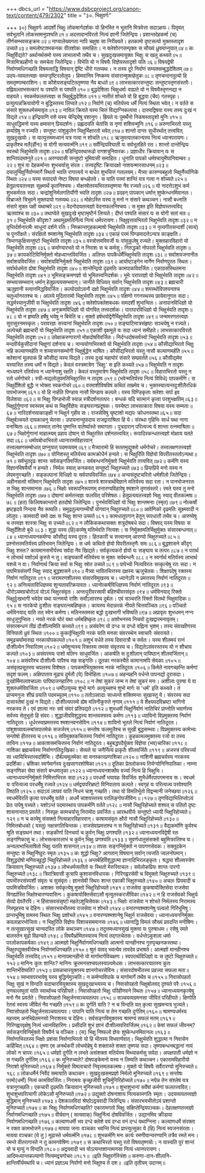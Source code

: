 +++
dbcs_url = "https://www.dsbcproject.org/canon-text/content/479/2302"
title = "३०. भिक्षुवर्गः"

+++
३०) भिक्षुवर्गः
आदर्शो भिक्षुः लोकमार्गदर्शकः 
यो हिनस्ति न भूतानि मित्रवेत्ता सदाऽक्षयः। 
पितृवत् सर्वभूतानि लोकस्तमनुपश्यति॥१॥
अदत्तादानविरतो नित्यं ज्ञानी जितेन्द्रियः। 
प्रशान्तदेहकर्मा (च) तीर्णसम्भवसङ्क्रमः॥२॥
नाप्यालेख्यगता नापि चक्षुषा सा निरीक्ष्यते। 
हतकामो दृष्टसत्यो मुक्तस्तादृश उच्यते॥३॥
समलोष्टाश्मकनकः वीतशोकः समाहितः। 
न क्लेशोरगसम्पृक्तः स सौख्यं ध्रुवमाप्नुयात्॥४॥
कः भिक्षुर्विद्यते?
अर्थानर्थसमो यस्य लाभालाभौ तथैव च। 
सुखदुःखसमायुक्तः भिक्षुः स खलु कथ्यते॥५॥
मित्रामित्रप्रहीणो यः समचेता जितेन्द्रियः। 
विभेति यो न विषयैः विज्ञेयस्तादृशो यतिः॥६॥
विषयद्वेषी निर्वाणमधिगच्छति 
विषमत्वाद्धि विषयान् द्वेष्टि धीरो गतव्यथः। 
न तस्य दूरे निर्वाणं सम्यक्सम्बुद्धदेशितम्॥७॥
उदय-व्ययतत्त्वज्ञः सम्यग्दृष्टिरलोलुपः। 
हिमवानिव निष्क्रम्य संसारान्मुक्तहेतुकः॥८॥
तृणचन्दनतुल्यो हि समतृष्णाम्बराशिनः। 
स कौशेयसङ्घटिततृष्णया नैव बाधते॥९॥
लाभसत्कारसन्तुष्टः सन्तुष्टस्तृणसंस्तरैः। 
वह्निवल्लाभसत्कारं यः पश्यति स पश्यति॥१०॥
बुद्धदेशिताः भिक्षुधर्माः 
वाह्यते यो न विषयैस्तृणनद्या न वाहयते। 
स्वकर्मफलतत्त्वज्ञः स भिक्षुर्बुद्धदेशितः॥११॥
नातीतं शोचते यो हि बुद्धया (चैव) गतस्पृहः। 
प्रत्युत्पन्नक्रियायोगी न बुद्धिस्तस्य लिप्यते॥१२॥
निर्वाणे (च) मतिर्यस्य धर्मे नित्यं स्थिता भवेत्। 
न वर्तते स संसारे शुक्लधर्मसमावृतः॥१३॥
नाविलं क्रियते यस्य चित्तं विद्याग्निकल्पया। 
दारुवद्विषया यस्य तस्य दुःखं न विद्यते॥१४॥
इन्द्रियाणि वशे यस्य चेन्द्रियेषु वशानुगः। 
ह्रियते यः पुमर्थैनो निकषस्तादृशो मुनिः॥१५॥
साधुवद्धिमनो यस्य क्षमावान् प्रियदर्शनः। 
प्रह्लादयति चेतांसि स नृणां शशिवन्मुनिः॥१६॥
अरुणाभिरतो यस्तु हर्म्याग्रेषु न रज्यति। 
सन्तुष्टः पांशुकूलेन भिक्षुर्भिक्षारतो भवेत्॥१७॥
शान्तो दान्तः सुधीरर्थात् तत्त्ववित् सुखदुःखयोः। 
स यात्युत्तममध्वानं यत्र गत्वा न शोचति॥१८॥
ऋजुमत्पातकान्यस्य नित्यं ध्यानपरायणः। 
प्राकृतैश्च मलै(र्हीनः) स योगी सत्यवर्त्मनि॥१९॥
सर्वेन्द्रियविघाती यः सर्वभूतहिते रतः। 
शान्तो दान्तेन्द्रियः स्वस्थो भिक्षुर्भवति तादृशः॥२०॥
षडिन्द्रियरथारूढो रागशत्रुनिवारकः। 
प्रज्ञाधीरः क्रियावान् यः स शान्तिपदमश्नुते॥२१॥
अरण्यवासी सन्तुष्टो भूमिवासी समाहितः। 
धुनाति पापको धर्मश्चायुर्मेघानिवाम्बरः॥२२॥
शुभं वा देहकर्मान्तः शुभचर्यासु संरतः। 
तत्त्वदृष्टिः क्रियादक्षो नाशयन्मारसाधनम्॥२३॥
दयालुर्भिक्षुर्निर्वाणमार्गे स्थितो भवति 
रागात्यये न बाधेत शुभचित्तं गतालयम्। 
मैत्र्या कारुण्यबहुलो भिक्षुर्नैर्य्याणिके स्थितः॥२४॥
यस्य रूपादयो नेष्टा विषया बन्धहेतवे। 
स याति परमां शान्तिं यत्र गत्वा न शोच्यते॥२५॥
हेतुप्रत्ययतत्त्वज्ञः सूक्ष्मार्थे कृतनिश्चयः। 
मोक्षस्रोतस्यभिरतस्तृष्णया नैव रज्यते॥२६॥
यो नादत्तेऽशुभं कर्म शुभकर्मरतः सदा। 
चन्द्रांशुनिर्मलगतिर्योगी भवति तादृशः॥२७॥
प्रदहन् पापकान् धर्मान् शुष्केन्धनमिवानलः। 
विभ्राजते त्रिभुवने मुक्तपायो गतव्यथः॥२८॥
मोक्षेऽस्ति यस्य तु मनो न संसारे कथञ्चन। 
नासौ बध्नाति संसारे मुक्तः पक्षी यथाम्बरे॥२९॥
वेदनोदयतत्त्वज्ञो वेदनाफलनिश्चयः। 
स मुक्त इति विज्ञेयस्तत्त्वविद् ऋतवांश्च सः॥३०॥
तथाप्येते सुखदुःखे मृष्टामृष्टैर्न लिप्यते। 
दीप्तं पश्यति संसारं यः स योगी सतां मतः॥३१॥
भिक्षुर्भवति कीदृशः?
अथामूढमतिर्नित्यं नित्यं धर्मपरायणः। 
भिक्षुवृत्तावभिरतो भिक्षुर्भवति तादृशः॥३२॥
न तृप्तिर्दर्शनारामैः साधूनां दर्शने रतिः। 
निष्क्रान्तगृहकल्माषो भिक्षुर्भवति तादृशः॥३३॥
न नृत्यगीतसन्दर्शी (सत्यं) च पुनरीक्षते। 
संरक्षितो श्मशानेषु भिक्षुर्भवति तादृशः॥३४॥
एकाहं परमं पिण्डमादत्तेऽन्यत्र काङ्क्षति। 
त्रिभागकुक्षिसन्तुष्टो भिक्षुर्भवति तादृशः॥३५॥
वस्त्रोत्तमविवर्जी यः पांसुकूलेषु रज्यते। 
मुक्ताहारविहारो यो भिक्षुर्भवति तादृशः॥३६॥
कर्माण्यारभते यो न निराशः स च कर्मसु। 
निरुद्धको नोपरतो भिक्षुर्भवति तादृशः॥३७॥
कायकोटिविनिर्मुक्तो मोहध्वान्तविवर्जितः। 
अलिप्तः पापकैर्धर्मैभिक्षुर्भवति तादृशः॥३८॥
सर्वाशयजनानीतः सर्वाशयविवर्जितः। 
सर्वाशयविनिर्मुक्तो भिक्षुर्भवति तादृशः॥३९॥
आर्याष्टाङ्गेन मार्गेण निर्वाणपुरतः स्थितः। 
सर्वार्थधर्मता ह्येषा भिक्षुर्भवति तादृशः॥४०॥
शान्तेन्द्रियो दृढमतिः कामपाकविवर्जितः। 
एकाग्रसंस्थितमना भिक्षुर्भवति तादृशः॥४१॥
भूमिसङ्क्रमणज्ञो यो भूमितत्त्वनिदर्शकः। 
भूमेः परापरज्ञो यो भिक्षुर्भवति तादृशः॥४२॥
सम्भवासम्भवान् धर्मान् हेतुप्रत्ययसम्भवान्। 
जानीते विधिवत् सर्वान् भिक्षुर्भवति तादृशः॥४३॥
ब्रह्मचारी ऋतुज्ञानी स्त्यानमिद्धविवर्जितः। 
कल्पोदग्रोऽवनौ दक्षो भिक्षुर्भवति तादृशः॥४४॥
शमस्थोविपश्यनाश्च चतुर्ध्यानरतश्च यः। 
आलये मुदितारामो भिक्षुर्भवति तादृशः॥४५॥
पक्षिणो गगनस्थस्य छायेवानुगतः सदा। 
सद्धर्मस्यानुजीवी स भिक्षुर्भवति तादृशः॥४६॥
क्लेशोपक्लेशबधकः समदर्शी शुभान्वितः। 
अनापानविधिज्ञो यो भिक्षुर्भवति तादृशः॥४७॥
अनुक्रमविधिज्ञो यो योगवित् तत्त्वदर्शकः। 
पारापारविधिज्ञो यो भिक्षुर्भवति तादृशः॥४८॥
यो न हृष्यति हर्षेषु भयेषु न बिभेति च। 
मुक्तो हर्षभयोद्वेगैर्भिक्षुर्भवति तादृशः॥४९॥
जन्ममरणतत्त्वज्ञः सुरासुरनमस्कृतः। 
परावरज्ञः सत्त्वानां भिक्षुर्भवति तादृशः॥५०॥
सङ्घाटिमात्रसंहृष्टः सञ्चयेषु न रज्यते। 
अल्पेच्छो ब्रह्मचारी यो भिक्षुर्भवति तादृशः॥५१॥
एकाशी वृक्षमूले यः सदा ध्यानं समीहते। 
लाभसत्कारविरतो भिक्षुर्भवति तादृशः॥५२॥
उपेक्षाकरुणारागो मोक्षदोषविवर्जितः। 
निर्दग्धदोषसर्वस्वो भिक्षुर्भवति तादृशः॥५३॥
मन्दवीर्यकुसीदानां भिक्षूणां दर्शनाय च। 
नान्ययोगाभिरक्तो यो भिक्षुर्भवति तादृशः॥५४॥
कौसीद्याभिरतो भिक्षुः नहि कल्याणमर्हति 
न शय्यासनसम्भोगी भिक्षुर्बुद्धेन भाषितः। 
कौसीद्यभिरतो यस्तु नासौ कल्याणमर्हति॥५५॥
क्लेशानां मूलपाकं हि कौसीद्यं यस्य विद्यते। 
तस्य दुःखं महाघोरं संसारे सम्प्रवर्तते॥५६॥
कौसीद्यमेव यस्यास्ति तस्य धर्मो न विद्यते। 
केवलं वस्त्रमात्रेण 'भिक्षुः' स इति कथ्यते॥५७॥
भिक्षुर्भवति न तादृशः 
नाध्यापने रतिर्यस्य न ध्यानेनाशु रक्षति। 
केवलं वस्तुमात्रेण भिक्षुर्भवति तादृशः॥५८॥
विहाराभिरतो यस्तु न रतो धर्मगोचरे। 
स्त्री-मद्यलोलुपमतिभिक्षुरस्ति न तादृशः॥५९॥
(भवेन्मतिर्यस्य नित्यं विविधे) पापकर्मणि। 
स भिक्षुर्देशितो बुद्धैः न भोक्ता स्वकगोचरे॥६०॥
वरमाशीविषविषं कथितं ताम्रमेव च। 
भुक्तस्यात्यन्तदुःशीलैरधिकं पापभोजनम्॥६१॥
यो हि नार्हति पिण्डाय नासौ पिण्डाय कल्पते। 
यस्य पिण्डिकृताः क्लेशाः सर्पा इव विलेशयाः॥६२॥
स भिक्षुः पिण्डभोजी स्यान्न स्त्रीदर्शनतत्परः। 
बन्धकं यदि चात्मानं कृत्वा परशुभक्षतिम्॥६३॥
भिक्षुर्दुर्गुणानां स्वरूपम् 
कथं स भिक्षुर्विज्ञेयः सङ्घरत्नप्रदूषकः। 
यस्येष्टा लाभसत्कारा विषया यस्य सम्मताः॥६४॥
नारिदर्शनसाकाङ्क्षी न भिक्षुर्न गृहीव सः। 
राजसेविषु सृष्टाशो मद्यपः क्रोधनस्तथा॥६५॥
सदा भिक्षुर्बञ्चयते दायकान्ननु चेतसा। 
उपायनान्युपादाय राजद्वाराश्रिता हि ये। 
संरब्धा गृहिभिः सार्ध यथा नागा वनाश्रिताः॥६६॥
तस्मात् तानेव पुष्णन्ति वातेर्ष्यास्ते समागताः। 
पुत्रदारान् परित्यज्य ये शान्ता रत्नमाश्रिताः॥६७॥
भिक्षोर्गुणानां माहात्म्यम् 
प्रहाय दोषान् यो भिक्षुरस्ति दर्शनतत्त्ववित्। 
रूपादिस्कन्धतत्त्वज्ञो मोक्षाय यतते सदा॥६८॥
धर्मावबोधाभिरतो ध्यानारामविहारवान्  
तत्त्वलक्षणसम्बोधात् प्राप्नुयात् पदमव्ययम्॥६९॥
मैत्र्यारामो हि सततमुद्युक्तो धर्मगोचरे। 
तत्त्वलक्षणतत्त्वज्ञो भिक्षुर्भवति तादृशः॥७०॥
योनिशस्तु मतिर्यस्य कामक्रोधैर्न हन्यते। 
स भिक्षुरिति विज्ञेयो विपरीतस्ततोऽन्यथा॥७१॥
सर्वभूतदृढः शान्तः सर्वसङ्गतिवर्जितः। 
सर्वबन्धननिर्मुक्तो भिक्षुर्भवति तत्त्ववित्॥७२॥
कर्मणि यस्य विज्ञानविषयैर्यो न हन्यते। 
निर्मलः स्यात् कनकवत् सन्तुष्टो भिक्षुरुच्यते॥७३॥
प्रियाप्रिये मनो यस्य न लेपमनुगच्छति। 
सङ्कल्पानां विधिज्ञो यः सर्वपापविवर्जितः॥७४॥
अन्यसंदुष्टचरितो धर्मशीलो जितेन्द्रियः। 
अहीनसत्वो मतिमान् भिक्षुर्भवति तादृशः॥७५॥
शास्त्रे शास्त्रार्थविज्ञाने मतिर्यस्य सदा रता। 
न पानभोजनरतः स भिक्षुः शान्तमानसः॥७६॥
भिक्षोः स्वरूपनिरूपणम् 
वनारण्यविहारेषु श्मशाने तृणसंस्तरे। 
रमते यस्य तु मनो भिक्षुर्भवति तादृशः॥७७॥
दोषाणां कर्मतत्त्वज्ञः फलवित् परिशेषतः। 
हेतुप्रत्ययतत्त्वज्ञो भिक्षुः स्याद् वीतकल्मषः॥७८॥
(हत) किल्विषकान्तारो हतदोषो जितेन्द्रियः। 
पुनर्भवविधिज्ञो यो भिक्षुः शान्तमनाः (स्मृत)॥७९॥
नोत्कर्षो हृष्टहृदये निन्दया नैव रूष्यति। 
समुद्रतुल्यगाम्भीर्यो योगवान् भिक्षुरुच्यते॥८०॥
आवेणिको दृढमतिः सूक्ष्मवादी न लोलुपः। 
कामवादी समो दक्षः स भिक्षुः शान्त उच्यते॥८१॥
कामधातूपगान् हेतून् रूपधातौ तथैव च। 
आरुष्येषु च तत्त्वज्ञः शास्त्रा भिक्षुः स उच्यते॥८२॥
न लौकिककथासक्तः शत्रुदोषबधे सदा। 
विषवद् यस्य विषयाः स भिक्षुर्देशितो बुधैः॥८३।
शुद्धा यस्य (हि)कामेषु मतिर्भवति नित्यशः। 
स निर्मुक्तमतिर्भिक्षुर्मुक्तः संसारबन्धनात्॥८४॥
ध्यानाध्ययनकर्मण्यः कौसीद्यं यस्य दूरतः। 
हितकारी च सत्त्वानाम् आरण्यो भिक्षुरुच्यते॥८५॥
प्रश्नोत्तरमतिर्यस्य प्रतिभावन् जितेन्द्रियः। 
स धर्मः कथितो ज्ञेयो विपरीतस्तृणैः समः॥८६॥
बुद्धशासने कीदृग् भिक्षुः शस्तः?
कायमानसभीर्यस्य सर्वदा नैव खिद्यते। 
सर्वकृत्यकरो ज्ञेयो यः सङ्घाय च तत्परः॥८७॥
न परार्थ न लोभार्थ यशोऽर्थ कुरुते न तु। 
सङ्घकार्ये मतिर्यस्य स मुक्तः सर्वबन्धनैः॥८८॥
न स्वर्गार्थ मतिर्यस्य लाभार्थ यशसे न वा। 
निर्वाणार्थ क्रिया सर्वा स भिक्षुः स्रोत उच्यते॥८९॥
पापेभ्यो नित्यविरतः सत्कृत्येषु रतः सदा। 
न पापमित्रसंसर्गी भिक्षुः स्याद् बुद्धशासने॥९०॥
मैत्र्या भावितचित्तस्य दक्षस्य ऋजुचेतसः। 
शिक्षापदेषु रक्तस्य निर्वाणं नातिदूरतः॥९१॥
जरामरणशीलस्य संसारविमुखस्य च। 
ध्यानेऽपि न प्रमत्तस्य निर्वाणं नातिदूरतः॥९२॥
अनित्यताविधिज्ञस्य शून्यतावत्क्रियावतः। 
ध्यानोत्कर्षविधिज्ञस्य निर्वाणं नातिदूरतः॥९३॥
धीरोऽयमग्रचोरोऽयं योऽयं भिक्षुरसंवृतः। 
अन्तःपुरीवरस्रावी बहिश्चीवरसंवृतः॥९४॥
धर्मविनयाद् रिक्तो भिक्षुर्दुःखभागी भवेदेव
यथा यत्नमयो राशिः सर्वोऽसारश्च दुर्बलः। 
एवं सञ्चरति रिक्तो वितथो भिक्षुवादिकः॥९५॥
स नारकेयो दुःशीलः सङ्घरत्नबहिष्कृतः। 
कायस्य भेदान्नरकं नीयते चित्तवञ्चितः॥९६॥
वञ्चितो धर्मविनयाद् याति तत् स्वेन कर्मणा। 
मलिनस्तमसा बद्धो दुःखभागी भविष्यति॥९७॥
अप्रावृतः शुभधमन् नग्नः साधुजुगुप्सितः। 
नयते नरकं घोरं यथा धर्मबहिष्कृतः॥९८॥
अशोभनस्य निचयो दुःखद्वारमनावृतम्। 
संसारबन्धनं तीव्रं दौःशील्यमिति कथ्यते॥९९॥
असंवरेण यो दग्धः स दग्धो वह्निना भृशम्। 
तस्य संवरक्षीणस्य विनिपातो ध्रुवं स्थितः॥१००॥
कुकर्तृभिक्षुरपि नरकं याति
मनसा संवरस्थेन स्वाचारैः संवरायते। 
समूढचर्यामारुह्य नरकायोपकल्पते॥१०१॥
अशुभं वर्धते तस्य दिवारात्रौ च सर्वतः। 
यस्य शीलमयं रत्नं दौःशील्येन निवारितम्॥१०२॥
धर्मशून्यस्य रिक्तस्य तमसा संवृतस्य च। 
विद्यतेऽसंवरस्तस्य यो न शौचाय कल्पते॥१०३॥
असंवरमयः पाशो मलिनः साधुवर्जितः। 
आकर्षति स दुःशीलान् पापिष्ठान् शीलवर्जितान्॥१०४॥
असंवरैश्च दौःशील्यैः पापैश्च सह सङ्गतिः। 
दूतका नरकस्यैते कामानामपि सेवकाः॥१०५॥
असंवृतप्रसूतस्य चपलस्य विशेषतः। 
पापकर्माभियुक्तस्य नरकं नातिदूरतः॥१०६॥
किमेते नावगच्छन्ति कर्मणां सदृशं फलम्। 
अक्षिपाताय मूढाय दुर्मतौ (ये) विमोहिताः॥१०७॥
अहन्यहनि वर्धन्ते पापनद्यो दुरासदाः। 
दुःखोर्मिमालाश्चपलाः पापिष्ठजनहारिणः॥१०८॥
न तेषां सुकरं जन्म न तेषां सुकरं मनः। 
अशीलाः पुरुषा ये वा शुक्लधर्मविवर्जिताः॥१०९॥
धर्मोऽत्युच्चः शुभो मार्गः 
अत्युच्चश्च शुभो मार्गः स 'धर्म' इति कथ्यते। 
तं प्राप्यमनुजः शीघ्रं प्रयाति पदमच्युतम्॥११०॥
ततोऽपवादाः साध्यन्ते शक्तिमन्तः सुखास्तु ये। 
संवरस्य सदा दासास्तेषां दुःखं न विद्यते। 
दौःशील्यपरमो ह्येष मलिनीकुरुते नृणाम्॥१११॥
ये शैक्ष्यपदविभ्रष्टा भागिनो नरकस्य ते। 
एवं ज्ञात्वा नरः सर्व संवरं प्रतिपद्यते॥११२॥
शुभधर्मी भिक्षुर्निर्वाणं नातिचिरं प्राप्नोति 
भवार्णस्य सर्वस्य सेतुभूतो हि संवरः। 
शुद्धाजीवविशुद्धस्य शान्तवक्त्रस्य कर्मणः॥११३॥
ध्यायिनो विप्रमुक्तस्य निर्वाणं नातिदूरतः। 
धूर्धरस्याप्रमत्तस्य श्मशानवनसेविनः॥११४॥
शायिनो भूतले नित्यं निर्वाणं नातिदूरतः। 
पांशुशय्यावलम्बांसपातमेकं सजर्जरम्॥११५॥
सन्तोषः फलमूलैश्च स सुखी बुद्धसम्भवः। 
विप्रमुक्तस्य कामेभ्यः सन्तोषो हीतरस्य च॥११६॥
सविमुक्तकचित्तस्य निर्वाणं नातिदूरतः। 
कुहकामलमुक्तस्य रजो वा तस्य तायिनः॥११७॥
आकाशसमचित्तस्य निर्वाणं नातिदूरतः। 
बहुबद्धपदैर्युक्ता विज्ञेया (भव)चारिका॥११८॥
नाशिका ब्रह्मचर्यस्य निर्वाणगतिदुःखिका। 
सेव्यते या जनैर्नित्यं प्राकृतैः शीलवर्जितैः॥११९॥
अजस्त्रं परिवर्ज्या सा ध्यायिभिस्तत्त्वदर्शिभिः। 
दौर्बल्यमूलमेका सा मनस्कारप्रणाशिका॥१२०॥
नाशिनी ब्रह्मचर्यस्य नरकस्य प्रदर्शिका। 
भ्रंशिका स्वर्गमार्गस्य दुःखसागरशोषिका॥१२१॥
दूतिका प्रेतलोकस्य तिर्यग्योनिनिपातिका। 
नाम्ना सङ्गणिका सेवा संसारे बन्धमातृका॥१२२॥
ध्यानाध्ययनशक्तैव वर्ज्या नित्यं हि भिक्षुभिः। 
ध्यानाध्ययननिर्मुक्तो निमित्ताभिरतः सदा॥१२३॥
परधर्मो भयावहः 
विवर्जितः शुभैर्धर्मैरपापगमनाय सः। 
स्वधर्म यः परित्यज्य परधर्मेषु रज्यते॥१२४॥
धर्मद्वयपरिभ्रष्टो विनिपाताय कल्पते। 
स्वगृहं यः परित्यज्य परवेश्यानि तिष्ठति॥१२५॥
सदाऽयं लाघवं याति निधनं चाशु गच्छति। 
तथा यो विमतिर्भूतो विद्वन्मानी जनेच्छया॥१२६॥
स्वधर्मविरतिं कृत्वा परधर्मेषु वर्तते। 
अधर्मे चाशयस्तस्य परलिङ्गोपजीविनः॥।१२७॥
तृणविद्याभिलिप्तोऽयं प्रेतः पापेषु पच्यते। 
यशोऽन्तं पदमास्थाय पापकर्मणि वर्तते॥१२८॥
नासौ भिक्षुरिहोच्यते 
शश्वत् स पतितो दृष्टः शासनान्तात् प्रवर्तते। 
निस्पृहः कामचर्यासु निरामोदः प्रवर्जितः॥ 
आरब्धवीर्यः सन्तुष्टो ध्यायी भिक्षुरिहोच्यते॥१२९॥
न च कामेषु संसक्तो नित्याहारविहारवान्। 
काषायसंवृतः क्षौरो नासौ भिक्षुरिहोच्यते॥१३०॥
निमित्तबोधको ( यस्तु) नक्षत्रगतिचिन्तकः। 
राजसेवाप्रमत्तश्च न स भिक्षुरिहोच्यते॥१३१॥
वैद्यकर्माणि कुर्वश्च श्रुति सङ्ग्रथनं तथा। 
सङ्कीर्णा दिनचर्या च कुर्वन् भिक्षुः प्रणश्यति॥१३२॥
ध्यानाध्ययनविद्वेषी रतः सङ्गणिकासु च। 
लोभसत्कारलाभं च कुर्वन् भिक्षुः प्रणश्यति॥१३३॥
सुवर्णधातुसंसक्तो बहुमित्ररतिश्च यः। 
अन्यलाभाभिलाषितो भिक्षुः पतति शासनात्॥१३४॥
तपसः सङ्गनिर्मुक्तो न पापगणसेवकः। 
सक्तूदकेन सन्तुष्टः स भिक्षुर्निष्ठुरः स्मृतः॥१३५॥
कः शुद्धो भिक्षुः?
आगतान् विषयान् सर्वान् त्यजति ज्वलनोपमान्। 
विशुद्धदोषो मणिवच्छुद्धो भिक्षुरिहोच्यते॥१३६॥
अन्तर्बहिर्विशुद्धात्मा ज्ञानादिभिरलङ्कृतः। 
श्रद्धया शीलवस्त्रेण क्रियावान् भिक्षुरुच्यते॥१३७॥
लोभधर्मव्यतीतो यः स्थितो मेरुरिवाचलः। 
सर्वलोकप्रियः शान्तः पारगो भिक्षुरुच्यते॥१३८॥
त्रिरात्रिवासी कुत्रापि कुशासनविधारकः। 
गिरिगह्वरसेवी च विमुक्तो भिक्षुरुच्यते॥१३९॥
पापभीरुरसंस्पर्शी संवृतः च सुसंवृतः। 
ज्ञानसेवी स्थिरः शान्त एकाकी भिक्षुरुच्यते॥१४०॥
अचलः प्रियवादी च पापमित्रविवर्जितः। 
अशक्तः सर्वकृत्येषु मुक्तो भिक्षुरिहोच्यते॥१४१॥
राजसेवा कुकषायोक्तिसेवा 
राजसेवा विगर्ह्यास्ति भिक्षोश्चारण्यवासिनः। 
कुकषायोक्तिसेवाऽसौ मृत्युतस्करजीविका॥१४२॥
न हि राजसेवको भिक्षुर्यः सेव्यो देवतैरपि। 
न हिंसासवसंसृष्टो महतेऽशुचिसेवकः॥१४३॥
भिक्षोः राजसेवा न शोभते 
निर्मलस्य निरामस्य निस्पृहस्य च देहिनः। 
संसारभयभीतस्य राजसेवा न शोभते॥१४४॥
वनारण्यश्मशानेषु पल्वलो गिरिभूमिषु। 
प्रान्तभूमिषु ग्रामस्य स्थितः भिक्षुः प्रशोभते॥१४५॥
वनारण्यश्मशानेषु भिक्षुर्न राजसेवया। 
ध्यानाध्ययननिर्मुक्तः कवलाहारभोजिता। 
न भिक्षुरिति विज्ञेयः पिशाचसममानसः॥१४६॥
ध्यानाद्धि विमलं सौख्यं प्रवदन्ति मनीषिणः। 
न तत्सुखात्सुखं चान्यदस्ति लोके कथञ्चन॥१४७॥
तदुत्तमध्यानसुखं मुक्त्वा यः पुरुषाधमः। 
रसेषु रमते बालस्तेन मूढो विहन्यते॥१४८॥
विषयैर्भ्रामितस्यास्य नित्यं तद्गतचेतसः। 
वर्धन्तेऽकुशला धर्माः परलोकापकर्षकाः॥१४९॥
आत्मज्ञो भिक्षुर्निर्वाणमधिगच्छति 
आत्मनो यानहीनश्च गुरुपृच्छनकस्तथा। 
भिक्षुरुद्युक्तवीर्यश्च निर्वाणमधिगच्छति॥१५०॥
श्रुतं यावद् भवत्येव तावदेव प्रभाषते। 
आत्मज्ञो मानहीनश्च भिक्षुर्भवति तत्त्वविद्॥१५१॥
मानापमानहीनो यो मार्गामार्गविचक्षणः। 
स्वपरार्थविधिज्ञो यः स तुष्टो भिक्षुरुच्यते॥१५२॥
मानिनः कुतः शान्तिः?
मानिनः क्रूरमनसश्चपलस्याल्पमेधसः। 
लाभसत्कारयातस्य कुतः शान्तिर्भविष्यति?॥१५३॥
प्रसन्नाचारयुक्तस्य ज्ञानगोचरसेविनः। 
संसारदोषभीतस्य प्रव्रज्या सफला मता॥१५४॥
स्वभावपरभावेषु यस्य बुद्धिर्नमुञ्चति। 
न कर्मण्यविपाके च मार्गामार्गे तथैव च॥१५५॥
निवासोपहतो भिक्षुः सुखं न विन्दति 
सदाचारवियुक्तस्य सुखदुःखाभयस्य च। 
निवासोपहतो भिक्षुर्बालवद् दृश्यते परैः॥१५६॥
तृणवल्लघुतां याति स्वार्थाच्च परिहीयते। 
निवासोपहतो भिक्षुः परिहीणवने स्थितः॥१५७॥
ध्यानाध्ययनकृत्येषु मनो नैव प्रवर्तते। 
निवासोपहतो भिक्षुर्जनसञ्चयतत्परः॥१५८॥
सञ्चयव्यग्रमनसा जीवितं परिहीयते। 
क्षिणोति रेतसं स्वस्य जीवितं नैव गच्छति॥१५९॥
कः दुर्गतिं याति ?
न च विन्दति यत् कृत्वा सुखमन्यत्र भुज्यते। 
निवासोपहतो भिक्षुर्जनसञ्चयतत्परः। 
पापानि याति नित्यं स तेन गच्छति दुर्गतिम्॥१६०॥
श्रामण्यधर्मस्य महत्त्वम् 
अनभिप्रेतमनसो निराशस्य च देहिनः। 
सर्वसङ्गविमुक्तस्य श्रामण्यं सफलं मतम्॥१६१॥
गिरिगह्वरवृक्षेषु नित्यं ध्यानविहारिणः। 
प्रसीदति शुभं ज्ञानं दौःशील्यपरिवर्जितम्॥१६२॥
केषां सफलं जीवनम्?
सर्वसङ्गविनिर्मुक्तो विषयैर्न च वञ्चितः। 
(स) भिक्षु निष्फलो ज्ञेयः शुष्केन्धनमिवानलः॥१६३॥
निर्वाणाभिरतस्य भिक्षोः प्रशंसा 
निर्वाणाभिरतो यो हि भीतस्य विभवार्णवात्। 
भिक्षुर्भवति शुद्धात्मा न निवासेन कर्हिचित्॥१६४॥
तृष्णा एव अनर्थकरी 
लोभमोहेषु ये शक्तास्ते शक्ता तृष्णया सदा। 
तृष्णाबन्धनबद्धानां नायं लोको न चापरः॥१६५॥
धर्मज्ञो दुर्गति न लभते 
असंशक्ता मतिर्यस्य मिथ्याकर्मसु सर्वदा। 
अपक्षपाती धर्मज्ञो न स गच्छति दुर्गतिम्॥१६६॥
कः मुनिरुच्यते?
दोषपङ्केमनो यस्य न लिम्पति कथञ्चन। 
एकारामविहारीयो निराशो मुनिरुच्यते॥१६७॥
निर्मुक्तो विमलाचारो निवृत्तमलकल्मषः। 
मुक्तो यो विषयैः सर्वैरारण्यो मुनिरुच्यते॥१६८॥
लोकधर्मैर्न निर्वेदं समायाति कथञ्चन। 
सुखदुःखसमप्रज्ञो निर्मलो मुनिरुच्यते॥१६९॥
सन्तोषः परमो(धर्मो) नित्यं कामविवर्जितः। 
निरामयः कृच्छ्रजीवी शुचिर्मुनिरिहोच्यते॥१७०॥
नयेन्न तेन संश्लेषं यत्र यत्रानुगच्छति। 
एकचारी दृढमतिः क्रियावान् मुनिरुच्यते॥१७१॥
शुभाशुभानां सर्वेषां कर्मणां फलतत्त्ववित्। 
शुभाशुभपरित्यागी लोकेऽसौ मुनिरुच्यते॥१७२॥
उद्युक्तो दोषनाशाय नित्यकामगतिः स्मृतः। 
उदयव्ययतत्त्वज्ञो बुद्धिमान् मुनिरुच्यते॥१७३॥
देशकालविदां श्रेष्ठोऽद्वयवादी जितेन्द्रियः। 
संसारभयभीतोऽयं प्रशान्तो मुनिरुच्यते॥१७४॥
कः भिक्षुः निर्वाणमधिगच्छति?
एकारामगतो भिक्षुः संक्षिप्तेन्द्रियपञ्चकः। 
देहलक्षणतत्त्वज्ञो निर्वाणमधिगच्छति॥१७५॥
वीर्यवान् ( सत्यवाक्) भिक्षुर्नित्यं दोषविवर्जितः। 
उद्यानमिव क्रीडाया निर्वाणमधिगच्छति॥१७६॥
कल्याणधर्मी भव 
दग्धे क्लेशे वयं दग्धा वनं दग्धं यथाग्निना। 
कल्याणधर्मे संरक्ता न रक्ता कामभोजने॥१७७॥
मायया जनाः वञ्चकाः भवन्ति 
नित्यं प्राप्त्युत्सुका ये (हि) नित्यं स्वजनसंरताः। 
मायया वञ्चका (ये तु ) मूढास्ते धर्मवर्त्मनि॥१७८॥
शुभकर्मणि मनः कार्यः 
रमणीयान्यरण्यानि तत्रैव रमते मनः। 
रमन्ते वीतरागास्ते न तु कामगवेषिणः॥१७९॥
स कथाभिरतो यस्तु रतो विषयतृष्णयोः। 
न यास्यति पुरं शान्तं यो च मृत्युं न विन्दति॥१८०॥
अद्वयवादी भव
योऽत्यन्तशान्तमनसा नित्यं ध्यानपरायणः। 
आदिमध्यान्तकल्याणो नित्यमद्वयगोचरः॥१८१॥
॥इति भिक्षुवर्गस्त्रिंशः॥
करुणा-दान-शीलानि-क्षान्तिर्वीर्यमथापि च। 
ध्यानं प्रज्ञाऽथ निर्वाणो मनो भिक्षुश्च ते दश॥
॥इति तृतीयम् उदानम्॥
